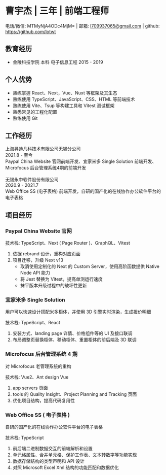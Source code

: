 # 曹宇杰 | 三年 | 前端工程师

电话/微信: MTMyNjA4ODc4MjM= | 邮箱: l709937065@gmail.com | github: https://github.com/lotwt

## 教育经历

- 金陵科技学院 本科 电子信息工程 2015 - 2019

## 个人优势

- 熟练掌握 React、Next，Vue、Nuxt 等框架及其生态
- 熟练使用 TypeScript、JavaScript、CSS、HTML 等前端技术
- 熟练使用 Vite、Tsup 等构建工具和 Vitest 测试框架
- 熟悉常见的工程化配置
- 熟练使用 Git

## 工作经历

  <section>
    <div flex justify-between font-bold text-lg>
      <div>上海昇迪凡科技术有限公司无锡分公司</div>
      <div>2021.8 - 至今</div>
    </div>
    <div>
      Paypal China Website 官网前端开发、宜家米多 Single Solution 前端开发、Microfocus 后台管理系统4期的前端开发
    </div>
  </section>
  
  <br />

  <section>
    <div flex justify-between font-bold text-lg>
      <div>无锡永中软件股份有限公司</div>
      <div>2020.9 - 2021.7</div>
    </div>
    <div>
      Web Office SS (电子表格) 前端开发，自研的国产化的在线协作办公软件平台的电子表格
    </div>
  </section>

## 项目经历

### Paypal China Website 官网

技术栈: TypeScript、Next ( Page Router )、GraphQL、Vitest

1. 依据 rebrand 设计，重构对应页面
1. 项目迁移，升级 Next v13
   - 取消使用定制化的 Next 的 Custom Server，使用高阶函数提供 Native Node API 能力
   - 将 Jest 替换为 Vitest，提高单测运行速度
   - 抹平版本升级过程中的破坏性更新

### 宜家米多 Single Solution

用户可以快速设计搭配米多柜体，并使用 3D 引擎实时渲染，生成报价明细

技术栈: TypeScript、React

1. 安装方式、landing page 详情、价格组件等的 UI 及接口联调
1. 布局调整页替换柜体、移动柜体、重置柜体的前后端及 3D 联调

### Microfocus 后台管理系统 4 期

对 Microfocus 老管理系统的重构

技术栈: Vue2、Ant design Vue

1. app servers 页面
1. tools 的 Quality Insight、Project Planning and Tracking 页面
1. 优化项目结构，提高代码复用性

### Web Office SS ( 电子表格 )

自研的国产化的在线协作办公软件平台的电子表格

技术栈: TypeScript

1. 前后端二进制数据交互的前端解析和设置
1. 单元格属性、合并单元格、保护工作表、文本转数字等功能实现
1. 数据存储结构的类型声明和 API 设计
1. 对照 Microsoft Excel Xml 结构的功能匹配和数据优化
